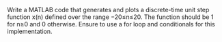 Write a MATLAB code that generates and plots a discrete-time unit step function x(n) defined over the range −20≤n≤20. The function should be 1 for n≥0 and 0 otherwise. Ensure to use a for loop and conditionals for this implementation.
